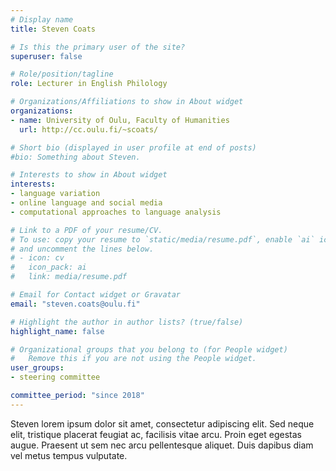 ```yaml
---
# Display name
title: Steven Coats

# Is this the primary user of the site?
superuser: false

# Role/position/tagline
role: Lecturer in English Philology

# Organizations/Affiliations to show in About widget
organizations:
- name: University of Oulu, Faculty of Humanities
  url: http://cc.oulu.fi/~scoats/

# Short bio (displayed in user profile at end of posts)
#bio: Something about Steven.

# Interests to show in About widget
interests:
- language variation
- online language and social media
- computational approaches to language analysis

# Link to a PDF of your resume/CV.
# To use: copy your resume to `static/media/resume.pdf`, enable `ai` icons in `params.toml`, 
# and uncomment the lines below.
# - icon: cv
#   icon_pack: ai
#   link: media/resume.pdf

# Email for Contact widget or Gravatar
email: "steven.coats@oulu.fi"

# Highlight the author in author lists? (true/false)
highlight_name: false

# Organizational groups that you belong to (for People widget)
#   Remove this if you are not using the People widget.
user_groups:
- steering committee

committee_period: "since 2018"
---
```


Steven lorem ipsum dolor sit amet, consectetur adipiscing elit. Sed
neque elit, tristique placerat feugiat ac, facilisis vitae arcu. Proin eget
egestas augue. Praesent ut sem nec arcu pellentesque aliquet. Duis dapibus diam
vel metus tempus vulputate.
